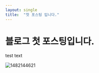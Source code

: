 ```yaml
---
layout: single
title:  "첫 포스팅 입니다."
---
```


# 블로그 첫 포스팅입니다.

test text

![1482144621]({{site.url}}/images/2023-04-26-first/1482144621.jpg)
